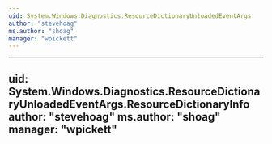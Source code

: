 ```yaml
---
uid: System.Windows.Diagnostics.ResourceDictionaryUnloadedEventArgs
author: "stevehoag"
ms.author: "shoag"
manager: "wpickett"
---
```


---
uid: System.Windows.Diagnostics.ResourceDictionaryUnloadedEventArgs.ResourceDictionaryInfo
author: "stevehoag"
ms.author: "shoag"
manager: "wpickett"
---
